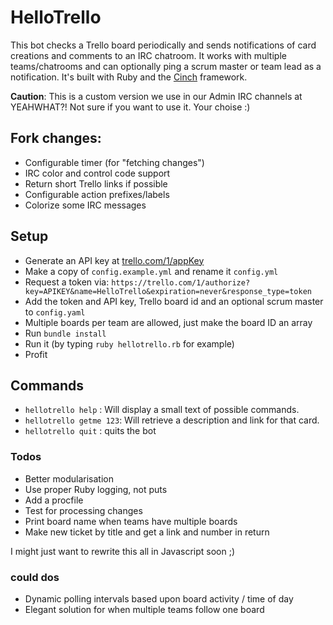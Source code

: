 # HelloTrello

This bot checks a Trello board periodically and sends notifications of card creations and comments to an IRC chatroom. It works with multiple teams/chatrooms and can optionally ping a scrum master or team lead as a notification. It's built with Ruby and the [Cinch](https://github.com/cinchrb/cinch) framework.

__Caution__: This is a custom version we use in our Admin IRC channels at YEAHWHAT?! Not sure if you want to use it. Your choise :)

## Fork changes:

* Configurable timer (for "fetching changes")
* IRC color and control code support
* Return short Trello links if possible
* Configurable action prefixes/labels
* Colorize some IRC messages 

## Setup
-  Generate an API key at [trello.com/1/appKey](https://trello.com/1/appKey/generate)
-  Make a copy of `config.example.yml` and rename it `config.yml`
-  Request a token via: `https://trello.com/1/authorize?key=APIKEY&name=HelloTrello&expiration=never&response_type=token`
-  Add the token and API key, Trello board id and an optional scrum master to `config.yaml`
  - Multiple boards per team are allowed, just make the board ID an array
-  Run `bundle install`
-  Run it (by typing `ruby hellotrello.rb` for example)
-  Profit

## Commands
- `hellotrello help` : Will display a small text of possible commands.
- `hellotrello getme 123`: Will retrieve a description and link for that card.
- `hellotrello quit` : quits the bot

### Todos
-  Better modularisation
-  Use proper Ruby logging, not puts
-  Add a procfile
-  Test for processing changes
-  Print board name when teams have multiple boards
-  Make new ticket by title and get a link and number in return

I might just want to rewrite this all in Javascript soon ;)

### could dos
-  Dynamic polling intervals based upon board activity / time of day
-  Elegant solution for when multiple teams follow one board
